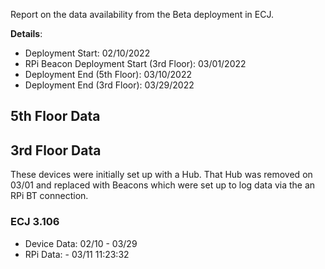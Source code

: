 Report on the data availability from the Beta deployment in ECJ. 

**Details**:
* Deployment Start: 02/10/2022
* RPi Beacon Deployment Start (3rd Floor): 03/01/2022
* Deployment End (5th Floor): 03/10/2022
* Deployment End (3rd Floor): 03/29/2022

## 5th Floor Data

## 3rd Floor Data
These devices were initially set up with a Hub. That Hub was removed on 03/01 and replaced with Beacons which were set up to log data via the an RPi BT connection. 

### ECJ 3.106
* Device Data: 02/10 - 03/29
* RPi Data: - 03/11 11:23:32
